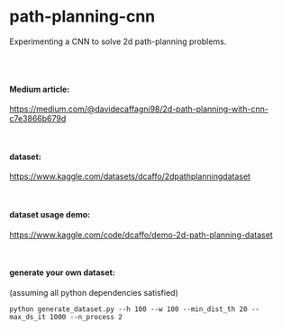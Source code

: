 # path-planning-cnn
Experimenting a CNN to solve 2d path-planning problems.

<br>
<br>

#### Medium article:
https://medium.com/@davidecaffagni98/2d-path-planning-with-cnn-c7e3866b679d

<br>

#### dataset:
https://www.kaggle.com/datasets/dcaffo/2dpathplanningdataset

<br>

#### dataset usage demo:
https://www.kaggle.com/code/dcaffo/demo-2d-path-planning-dataset

<br>

#### generate your own dataset:
(assuming all python dependencies satisfied)

`python generate_dataset.py --h 100 --w 100 --min_dist_th 20 --max_ds_it 1000 --n_process 2`
